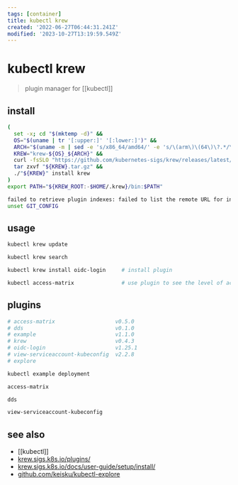 ```yaml
---
tags: [container]
title: kubectl krew
created: '2022-06-27T06:44:31.241Z'
modified: '2023-10-27T13:19:59.549Z'
---
```


# kubectl krew

> plugin manager for [[kubectl]]

## install

```sh
(
  set -x; cd "$(mktemp -d)" &&
  OS="$(uname | tr '[:upper:]' '[:lower:]')" &&
  ARCH="$(uname -m | sed -e 's/x86_64/amd64/' -e 's/\(arm\)\(64\)\?.*/\1\2/' -e 's/aarch64$/arm64/')" &&
  KREW="krew-${OS}_${ARCH}" &&
  curl -fsSLO "https://github.com/kubernetes-sigs/krew/releases/latest/download/${KREW}.tar.gz" &&
  tar zxvf "${KREW}.tar.gz" &&
  ./"${KREW}" install krew
)
export PATH="${KREW_ROOT:-$HOME/.krew}/bin:$PATH"

failed to retrieve plugin indexes: failed to list the remote URL for index default
unset GIT_CONFIG
```

## usage

```sh
kubectl krew update

kubectl krew search

kubectl krew install oidc-login     # install plugin

kubectl access-matrix               # use plugin to see the level of access user has on namespaces
```

## plugins

```sh
# access-matrix                   v0.5.0
# dds                             v0.1.0
# example                         v1.1.0
# krew                            v0.4.3
# oidc-login                      v1.25.1
# view-serviceaccount-kubeconfig  v2.2.8
# explore

kubectl example deployment

access-matrix

dds

view-serviceaccount-kubeconfig
```

## see also

- [[kubectl]]
- [krew.sigs.k8s.io/plugins/](https://krew.sigs.k8s.io/plugins/)
- [krew.sigs.k8s.io/docs/user-guide/setup/install/](https://krew.sigs.k8s.io/docs/user-guide/setup/install/)
- [github.com/keisku/kubectl-explore](https://github.com/keisku/kubectl-explore)
